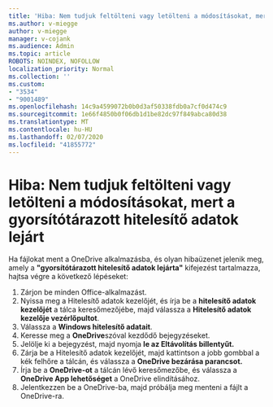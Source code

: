 ```yaml
---
title: 'Hiba: Nem tudjuk feltölteni vagy letölteni a módosításokat, mert a gyorsítótárazott hitelesítő adatok lejárt'
ms.author: v-miegge
author: v-miegge
manager: v-cojank
ms.audience: Admin
ms.topic: article
ROBOTS: NOINDEX, NOFOLLOW
localization_priority: Normal
ms.collection: ''
ms.custom:
- "3534"
- "9001489"
ms.openlocfilehash: 14c9a4599072b0b0d3af50338fdb0a7cf0d474c9
ms.sourcegitcommit: 1e66f4850b0f06db1d1be82dc97f849abca80d38
ms.translationtype: MT
ms.contentlocale: hu-HU
ms.lasthandoff: 02/07/2020
ms.locfileid: "41855772"
---
```

# <a name="error-we-cant-upload-or-download-your-changes-because-your-cached-credentials-have-expired"></a>Hiba: Nem tudjuk feltölteni vagy letölteni a módosításokat, mert a gyorsítótárazott hitelesítő adatok lejárt

Ha fájlokat ment a OneDrive alkalmazásba, és olyan hibaüzenet jelenik meg, amely a **"gyorsítótárazott hitelesítő adatok lejárta"** kifejezést tartalmazza, hajtsa végre a következő lépéseket:

1. Zárjon be minden Office-alkalmazást.
1. Nyissa meg a Hitelesítő adatok kezelőjét, és írja be a **hitelesítő adatok kezelőjét** a tálca keresőmezőjébe, majd válassza a **Hitelesítő adatok kezelője vezérlőpultot**.
1. Válassza a **Windows hitelesítő adatait**.
1. Keresse meg a **OneDrive**szóval kezdődő bejegyzéseket.
1. Jelölje ki a bejegyzést, majd nyomja **le az Eltávolítás billentyűt.**
1. Zárja be a Hitelesítő adatok kezelőjét, majd kattintson a jobb gombbal a kék felhőre a tálcán, és válassza a **OneDrive bezárása parancsot.**
1. Írja be a **OneDrive-ot** a tálcán lévő keresőmezőbe, és válassza a **OneDrive App lehetőséget** a OneDrive elindításához.
1. Jelentkezzen be a OneDrive-ba, majd próbálja meg menteni a fájlt a OneDrive-ra.

